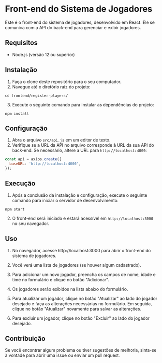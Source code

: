 # Front-end do Sistema de Jogadores

Este é o front-end do sistema de jogadores, desenvolvido em React. Ele se comunica com a API do back-end para gerenciar e exibir jogadores.

## Requisitos

- Node.js (versão 12 ou superior)

## Instalação

1. Faça o clone deste repositório para o seu computador.
2. Navegue até o diretório raiz do projeto:

```
cd frontend/register-players/
```

3. Execute o seguinte comando para instalar as dependências do projeto:

```
npm install
```

## Configuração

1. Abra o arquivo `src/api.js` em um editor de texto.
2. Verifique se a URL da API no arquivo corresponde à URL da sua API do back-end. Se necessário, altere a URL para `http://localhost:4000`:

```javascript
const api = axios.create({
  baseURL: 'http://localhost:4000',
});
```
## Execução
1. Após a conclusão da instalação e configuração, execute o seguinte comando para iniciar o servidor de desenvolvimento:
```
npm start
```
2. O front-end será iniciado e estará acessível em  `http://localhost:3000` no seu navegador.

## Uso
1. No navegador, acesse http://localhost:3000 para abrir o front-end do sistema de jogadores.

2. Você verá uma lista de jogadores (se houver algum cadastrado).

3. Para adicionar um novo jogador, preencha os campos de nome, idade e time no formulário e clique no botão "Adicionar".

4. Os jogadores serão exibidos na lista abaixo do formulário.

5. Para atualizar um jogador, clique no botão "Atualizar" ao lado do jogador desejado e faça as alterações necessárias no formulário. Em seguida, clique no botão "Atualizar" novamente para salvar as alterações.

6. Para excluir um jogador, clique no botão "Excluir" ao lado do jogador desejado.

## Contribuição

Se você encontrar algum problema ou tiver sugestões de melhoria, sinta-se à vontade para abrir uma issue ou enviar um pull request.